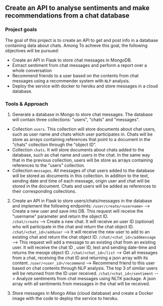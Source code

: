 ## Create an API to analyse sentiments and make recommendations from a chat database

### Project goals
The goal of this project is to create an API to get and post info in a database containing data about chats. Among 
To achieve this goal, the following objectives will be pursued:
- Create an API in Flask to store chat messages in MongoDB.
- Extract sentiment from chat messages and perform a report over a whole conversation
- Recommend friends to a user based on the contents from chat messages using a recommender system with `NLP` analysis.
- Deploy the service with docker to heroku and store messages in a cloud database. 

### Tools & Approach
1) Generate a database in Mongo to store chat messages. The database will contain three collections: "users", "chats" and "messages".
- Collection `users`. This collection will store documents about chat users, such as user name and chats which user participates in. Chats will be store as arrays containing references that point to a document in the "chats" collection through the "object ID".
- Collection `chats`. It will store documents about chats added to the database, such as chat name and users in the chat. In the same way that in the previous collection, users will be store as arrays containing references to the "users" collection.
- Collection `messages`. All messages of chat users added to the database will be stored as documents in this collection. In addition to the text, sending date and time of each message, origin user and chat will be stored in the document. Chats and users will be added as references to their corresponding collections. 

2) Create an API in Flask to store users/chats/messages in the database and implement the following endpoints:
`/user/create/<username>` --> Create a new user and save into DB. This request will receive the "username" parameter and return the object ID.  
`/chat/create` --> Create a new chat. It will receive an user ID (optional) who will participate in the chat and return the chat object ID.
`/chat/<chat_id>/adduser` --> It will receive the new user to add to an existing chat and return the chat object ID. 
`/chat/<chat_id>/addmessage` --> This request will add a message to an existing chat from an existing user. It will receive the chat ID , user ID, text and sending date-time and returns the messje object ID.
`/chat/<chat_id>/list` -->  Get all messages from a chat, receiving the chat ID and returning a json array with its content.
`/user/<user_id>/recommend` --> Recommend friend to this user based on chat contents through NLP analysis. The top 3 of similar users will be returned from the ID user received.
`/chat/<chat_id>/sentiment` --> Analyze sentiments from chat messages using NLTK package. A json array with all sentiments from messages in the chat will be received.

3) Store messages in Mongo Atlas (cloud database) and create a Docker image with the code to deploy the service to heroku.